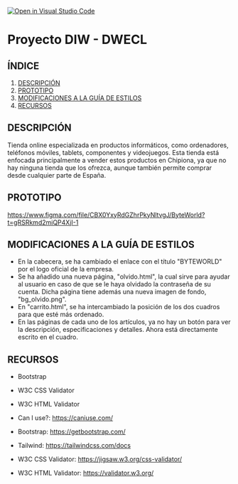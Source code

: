 [![Open in Visual Studio Code](https://classroom.github.com/assets/open-in-vscode-c66648af7eb3fe8bc4f294546bfd86ef473780cde1dea487d3c4ff354943c9ae.svg)](https://classroom.github.com/online_ide?assignment_repo_id=9712763&assignment_repo_type=AssignmentRepo)
# Proyecto DIW - DWECL

## ÍNDICE
1. [DESCRIPCIÓN](#id1)
2. [PROTOTIPO](#id2)
3. [MODIFICACIONES A LA GUÍA DE ESTILOS](#id3)
4. [RECURSOS](#id4)

## DESCRIPCIÓN<a name="id1"></a>
Tienda online especializada en productos informáticos, como ordenadores, teléfonos móviles, tablets, componentes y videojuegos.
Esta tienda está enfocada principalmente a vender estos productos en Chipiona, ya que no hay ninguna tienda que los ofrezca, aunque también permite comprar desde cualquier parte de España.

## PROTOTIPO<a name="id2"></a>
https://www.figma.com/file/CBX0YxyRdGZhrPkyNltvgJ/ByteWorld?t=gRSRkmd2miQP4XjI-1

## MODIFICACIONES A LA GUÍA DE ESTILOS<a name="id3"></a>
 -  En la cabecera, se ha cambiado el enlace con el título "BYTEWORLD" por
    el logo oficial de la empresa.
 -  Se ha añadido una nueva página, "olvido.html", la cual sirve para
    ayudar al usuario en caso de que se le haya olvidado la contraseña de
    su cuenta.
    Dicha página tiene además una nueva imagen de fondo, "bg_olvido.png".
 -  En "carrito.html", se ha intercambiado la posición de los dos cuadros
    para que esté más ordenado.
 -  En las páginas de cada uno de los artículos, ya no hay un botón para ver
    la descripción, especificaciones y detalles. Ahora está directamente
    escrito en el cuadro.

## RECURSOS<a name="id4"></a>
 - Bootstrap
 - W3C CSS Validator
 - W3C HTML Validator

- Can I use?: https://caniuse.com/
- Bootstrap: https://getbootstrap.com/
- Tailwind: https://tailwindcss.com/docs
- W3C CSS Validator: https://jigsaw.w3.org/css-validator/
- W3C HTML Validator: https://validator.w3.org/
